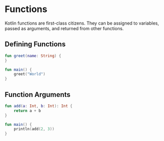# Functions

Kotlin functions are first-class citizens. They can be assigned to variables, passed as arguments, and returned from other functions.

## Defining Functions

```kotlin
fun greet(name: String) {
}

fun main() {
    greet("World")
}
```

## Function Arguments

```kotlin
fun add(a: Int, b: Int): Int {
    return a + b
}

fun main() {
    println(add(2, 3))
}
```

